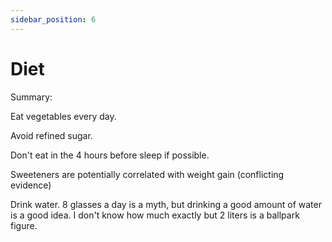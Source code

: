 ```yaml
---
sidebar_position: 6
---
```


# Diet

Summary:

Eat vegetables every day.

Avoid refined sugar.

Don't eat in the 4 hours before sleep if possible.

Sweeteners are potentially correlated with weight gain (conflicting evidence)

Drink water. 8 glasses a day is a myth, but drinking a good amount of water 
is a good idea. I don't know how much exactly but 2 liters is a ballpark figure.









